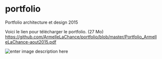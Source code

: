 # portfolio
Portfolio architecture et design 2015

Voici le lien pour télécharger le portfolio. (27 Mo)
https://github.com/ArmelleLaChance/portfolio/blob/master/Portfolio_ArmelleLaChance-aout2015.pdf

![enter image description here](http://i.imgur.com/oLHVSXG.jpg)
